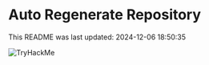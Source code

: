 # Auto Regenerate Repository

This README was last updated: 2024-12-06 18:50:35

 ![TryHackMe](https://tryhackme.com/badge/533634)